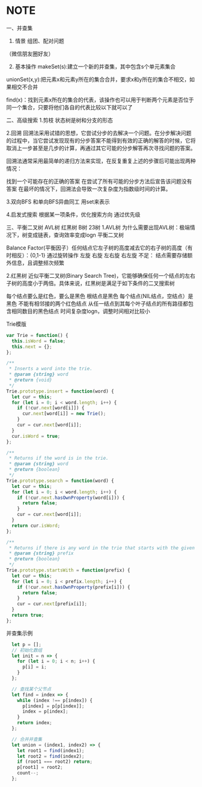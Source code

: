 # NOTE
一、并查集
1. 情景
组团、配对问题

（微信朋友圈好友）

2. 基本操作
makeSet(s):建立一个新的并查集，其中包含s个单元素集合

unionSet(x,y):把元素x和元素y所在的集合合并，要求x和y所在的集合不相交，如果相交不合并

find(x)：找到元素x所在的集合的代表，该操作也可以用于判断两个元素是否位于同一个集合，只要将他们各自的代表比较以下就可以了



二、高级搜索
1.剪枝
状态树是树和分支的形态

2.回溯
回溯法采用试错的思想，它尝试分步的去解决一个问题。在分步解决问题的过程中，当它尝试发现现有的分步答案不能得到有效的正确的解答的时候，它将取消上一步甚至是几步的计算，再通过其它可能的分步解答再次寻找问题的答案。

回溯法通常采用最简单的递归方法来实现，在反复重复上述的步骤后可能出现两种情况：

找到一个可能存在的正确的答案
在尝试了所有可能的分步方法后宣告该问题没有答案
在最坏的情况下，回溯法会导致一次复杂度为指数级时间的计算。

3.双向BFS
和单向BFS异曲同工
用set来表示

4.启发式搜索
根据某一项条件，优化搜索方向
通过优先级

三、平衡二叉树
AVL树
红黑树
B树
23树
1.AVL树
为什么需要出现AVL树：极端情况下，树变成链表，查询效率变成logn
平衡二叉树

Balance Factor(平衡因子）任何结点它左子树的高度减去它的右子树的高度（有时相反）：{0,1-1}
通过旋转操作
左旋
右旋
左右旋
右左旋
不足：
结点需要存储额外信息，且调整频次频繁

2.红黑树
近似平衡二叉树(Binary Search Tree)，它能够确保任何一个结点的左右子树的高度小于两倍。具体来说，红黑树是满足于如下条件的二叉搜索树

每个结点要么是红色，要么是黑色
根结点是黑色
每个结点(NIL结点，空结点）是黑色
不能有相邻接的两个红色结点
从任一结点到其每个叶子结点的所有路径都包含相同数目的黑色结点
时间复杂度logn，调整时间相对比较小


Trie模版

```javascript
var Trie = function() {
  this.isWord = false;
  this.next = {};
};

/**
 * Inserts a word into the trie.
 * @param {string} word
 * @return {void}
 */
Trie.prototype.insert = function(word) {
  let cur = this;
  for (let i = 0; i < word.length; i++) {
    if (!cur.next[word[i]]) {
      cur.next[word[i]] = new Trie();
    }
    cur = cur.next[word[i]];
  }
  cur.isWord = true;
};

/**
 * Returns if the word is in the trie.
 * @param {string} word
 * @return {boolean}
 */
Trie.prototype.search = function(word) {
  let cur = this;
  for (let i = 0; i < word.length; i++) {
    if (!cur.next.hasOwnProperty(word[i])) {
      return false;
    }
    cur = cur.next[word[i]];
  }
  return cur.isWord;
};

/**
 * Returns if there is any word in the trie that starts with the given prefix.
 * @param {string} prefix
 * @return {boolean}
 */
Trie.prototype.startsWith = function(prefix) {
  let cur = this;
  for (let i = 0; i < prefix.length; i++) {
    if (!cur.next.hasOwnProperty(prefix[i])) {
      return false;
    }
    cur = cur.next[prefix[i]];
  }
  return true;
};

```

并查集示例
```javascript
  let p = [];
  // 初始化数组
  let init = n => {
    for (let i = 0; i < n; i++) {
      p[i] = i;
    }
  };

  // 查找某个父节点
  let find = index => {
    while (index !== p[index]) {
      p[index] = p[p[index]];
      index = p[index];
    }
    return index;
  };

  // 合并并查集
  let union = (index1, index2) => {
    let root1 = find(index1);
    let root2 = find(index2);
    if (root1 === root2) return;
    p[root1] = root2;
    count--;
  };
```